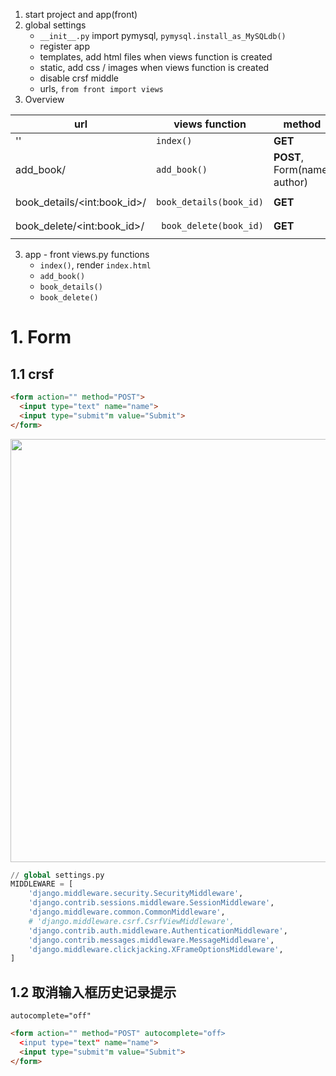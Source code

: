 1. start project and app(front)
2. global settings
    - `__init__.py` import pymysql, `pymysql.install_as_MySQLdb()`
    - register app
    - templates, add html files when views function is created
    - static, add css / images when views function is created
    - disable crsf middle
    - urls, `from front import views`
3. Overview

| url | views function | method | DB, cursor.execute() |
|-|-|-|-|
| '' | `index()` | **GET** | `select * from book` |
| add_book/ | `add_book()` | **POST**, Form(name, author) | `insert into book(id,name,author) values(null,$name,$author)` |
| book_details/\<int:book_id\>/ | `book_details(book_id)` | **GET** | `select * from book where id=$book_id` |
| book_delete/\<int:book_id\>/ |` book_delete(book_id)` | **GET** | `delete from book where id=$book_id` |
    
    
    
    
3. app - front views.py functions
    - `index()`, render `index.html`
    - `add_book()`
    - `book_details()`
    - `book_delete()`
    










# 1. Form

## 1.1 crsf
```html
<form action="" method="POST">
  <input type="text" name="name">
  <input type="submit"m value="Submit">
</form>
```
<img width="677" src="https://user-images.githubusercontent.com/26485327/75646974-5c2c4680-5c86-11ea-80df-64203ac3a65b.png">

```python
// global settings.py
MIDDLEWARE = [
    'django.middleware.security.SecurityMiddleware',
    'django.contrib.sessions.middleware.SessionMiddleware',
    'django.middleware.common.CommonMiddleware',
    # 'django.middleware.csrf.CsrfViewMiddleware',
    'django.contrib.auth.middleware.AuthenticationMiddleware',
    'django.contrib.messages.middleware.MessageMiddleware',
    'django.middleware.clickjacking.XFrameOptionsMiddleware',
]
```
## 1.2 取消输入框历史记录提示
`autocomplete="off"`

```html
<form action="" method="POST" autocomplete="off>
  <input type="text" name="name">
  <input type="submit"m value="Submit">
</form>
```






